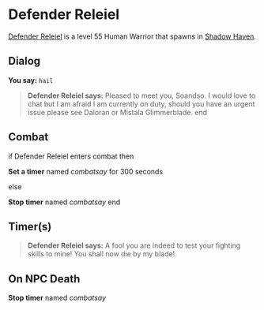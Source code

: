 # Defender Releiel



[Defender Releiel](/npc/150006) is a level 55 Human Warrior that spawns in [Shadow Haven](/zone/150).



## Dialog

**You say:** `hail`



>**Defender Releiel says:** Pleased to meet you, Soandso. I would love to chat but I am afraid I am currently on duty, should you have an urgent issue please see Daloran or Mistala Glimmerblade.
end



## Combat

if Defender Releiel enters combat  then


**Set a timer** named *combatsay* for 300 seconds

else


**Stop timer** named *combatsay*
end



## Timer(s)

>**Defender Releiel says:** A fool you are indeed to test your fighting skills to mine!  You shall now die by my blade!


## On NPC Death

**Stop timer** named *combatsay*